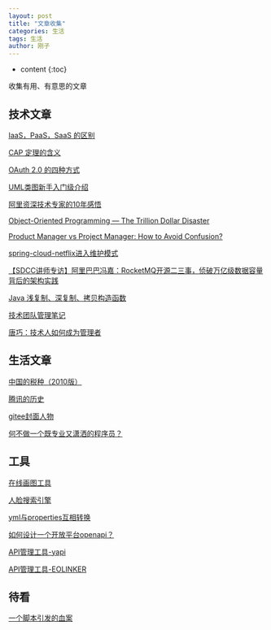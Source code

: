 ```yaml
---
layout: post
title: "文章收集"
categories: 生活
tags: 生活
author: 刚子
---
```


* content
{:toc}

收集有用、有意思的文章











## 技术文章

[IaaS，PaaS，SaaS 的区别](http://www.ruanyifeng.com/blog/2017/07/iaas-paas-saas.html)

[CAP 定理的含义](http://www.ruanyifeng.com/blog/2018/07/cap.html)

[OAuth 2.0 的四种方式](http://www.ruanyifeng.com/blog/2019/04/oauth-grant-types.html)

[UML类图新手入门级介绍](https://blog.csdn.net/monkey_d_meng/article/details/6005764)

[阿里资深技术专家的10年感悟](https://mp.weixin.qq.com/s/LxW4j7JOOrEGYWylP2j9Mg)

[Object-Oriented Programming — The Trillion Dollar Disaster](https://medium.com/better-programming/object-oriented-programming-the-trillion-dollar-disaster-92a4b666c7c7)

[Product Manager vs Project Manager: How to Avoid Confusion?](https://habr.com/en/company/hygger/blog/462919/)

[spring-cloud-netflix进入维护模式](https://spring.io/blog/2018/12/12/spring-cloud-greenwich-rc1-available-now#spring-cloud-netflix-projects-entering-maintenance-mode)

[【SDCC讲师专访】阿里巴巴冯嘉：RocketMQ开源二三事，侦破万亿级数据容量背后的架构实践](https://blog.csdn.net/qiansg123/article/details/80129693)

[Java 浅复制、深复制、拷贝构造函数](https://blog.csdn.net/ShewMi/article/details/80788591)

[技术团队管理笔记](https://juejin.im/post/5c29da4fe51d450d97071ca3)

[唐巧：技术人如何成为管理者](https://www.cnblogs.com/LiLihongqiang/p/7462867.html)

## 生活文章

[中国的税种（2010版）](http://www.ruanyifeng.com/blog/2010/12/types_of_tax_in_china_2010_version.html)

[腾讯的历史](http://www.ruanyifeng.com/blog/2018/12/tencent.html)

[gitee封面人物](https://gitee.com/gitee-stars)

[何不做一个既专业又潇洒的程序员？](https://gitee.com/gitee-stars/6?from=gitee)

## 工具

[在线画图工具](https://www.processon.com)

[人脸搜索引擎](https://pimeyes.com)

[yml与properties互相转换](https://www.toyaml.com/index.html)

[如何设计一个开放平台openapi？](https://blog.csdn.net/lin777lin/article/details/100166889)

[API管理工具-yapi](https://github.com/YMFE/yapi)

[API管理工具-EOLINKER](https://help.eolinker.com/#/tutorial/?groupID=c-67&productID=13)

## 待看

[一个脚本引发的血案](https://zhuanlan.zhihu.com/p/25207692?refer=dreawer)
